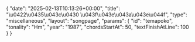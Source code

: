 {
    "date": "2025-02-13T10:13:26+00:00",
    "title": "\u0422\u0435\u043c\u0430 \u043f\u043e\u043a\u043e\u044f",
    "type": "miscellaneous",
    "layout": "songpage",
    "params": {
        "id": "temapoko",
        "tonality": "Hm",
        "year": "1987",
        "chordsStartAt": 50,
        "textFinishAtLine": 100
    }
}